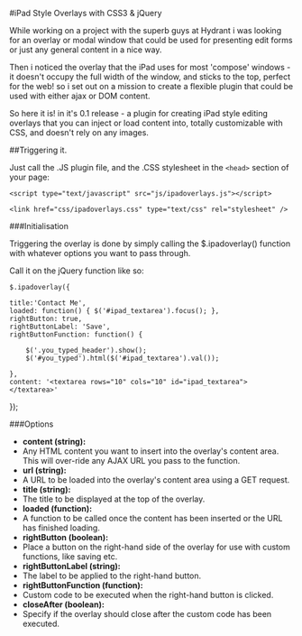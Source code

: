 #iPad Style Overlays with CSS3 & jQuery

While working on a project with the superb guys at Hydrant i was looking for an overlay or modal window that could be used for presenting edit forms or just any general content in a nice way.

Then i noticed the overlay that the iPad uses for most 'compose' windows - it doesn't occupy the full width of the window, and sticks to the top, perfect for the web! so i set out on a mission to create a flexible plugin that could be used with either ajax or DOM content.

So here it is! in it's 0.1 release - a plugin for creating iPad style editing overlays that you can inject or load content into, totally customizable with CSS, and doesn't rely on any images.

##Triggering it.

Just call the .JS plugin file, and the .CSS stylesheet in the `<head>` section of your page:
	
	<script type="text/javascript" src="js/ipadoverlays.js"></script>
			
	<link href="css/ipadoverlays.css" type="text/css" rel="stylesheet" />
	
###Initialisation

Triggering the overlay is done by simply calling the $.ipadoverlay() function with whatever options you want to pass through.

Call it on the jQuery function like so:

	$.ipadoverlay({

	title:'Contact Me',
	loaded: function() { $('#ipad_textarea').focus(); },
	rightButton: true,
	rightButtonLabel: 'Save',
	rightButtonFunction: function() {
		
		$('.you_typed_header').show();
		$('#you_typed').html($('#ipad_textarea').val());
	
	},
	content: '<textarea rows="10" cols="10" id="ipad_textarea"></textarea>'
	

});

###Options

+ **content (string):**
+ Any HTML content you want to insert into the overlay's content area. This will over-ride any AJAX URL you pass to the function.
+ **url (string):**
+ A URL to be loaded into the overlay's content area using a GET request.
+ **title (string):**
+ The title to be displayed at the top of the overlay.
+ **loaded (function):**
+ A function to be called once the content has been inserted or the URL has finished loading.
+ **rightButton (boolean):**
+ Place a button on the right-hand side of the overlay for use with custom functions, like saving etc.
+ **rightButtonLabel (string):**
+ The label to be applied to the right-hand button.
+ **rightButtonFunction (function):**
+ Custom code to be executed when the right-hand button is clicked.
+ **closeAfter (boolean):**
+ Specify if the overlay should close after the custom code has been executed.